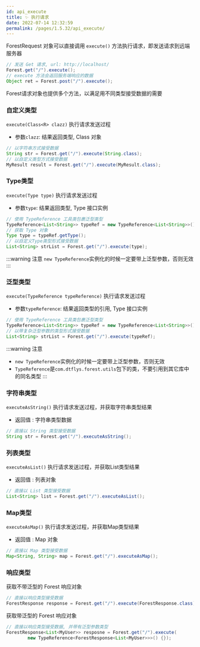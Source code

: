 ```yaml
---
id: api_execute
title: ✨ 执行请求
date: 2022-07-14 12:32:59
permalink: /pages/1.5.32/api_execute/
---
```


ForestRequest 对象可以直接调用 `execute()` 方法执行请求，即发送请求到远端服务器

```java
// 发送 Get 请求, url: http://localhost/
Forest.get("/").execute();
// execute 方法会返回服务端响应的数据
Object ret = Forest.post("/").execute();
```

Forest请求对象也提供多个方法，以满足用不同类型接受数据的需要

### 自定义类型

`execute(Class<R> clazz)` 执行请求发送过程
- 参数`clazz`:  结果返回类型, Class 对象

```java
// 以字符串方式接受数据
String str = Forest.get("/").execute(String.class);
// 以自定义类型方式接受数据
MyResult result = Forest.get("/").execute(MyResult.class);
```

### Type类型

`execute(Type type)` 执行请求发送过程
- 参数`type`:  结果返回类型, Type 接口实例

```java
// 使用 TypeReference 工具类包裹泛型类型
TypeReference<List<String>> typeRef = new TypeReference<List<String>>() {};
// 获取 Type 对象
Type type = typeRef.getType();
// 以自定义Type类型形式接受数据
List<String> strList = Forest.get("/").execute(type);
```

:::warning 注意
`new TypeReference`实例化的时候一定要带上泛型参数，否则无效
:::


### 泛型类型

`execute(TypeReference typeReference)` 执行请求发送过程
- 参数`typeReference`:  结果返回类型的引用, Type 接口实例

```java
// 使用 TypeReference 工具类包裹泛型类型
TypeReference<List<String>> typeRef = new TypeReference<List<String>>() {};
// 以带复杂泛型参数的类型形式接受数据
List<String> strList = Forest.get("/").execute(typeRef);
```

:::warning 注意
- `new TypeReference`实例化的时候一定要带上泛型参数，否则无效
- `TypeReference`是`com.dtflys.forest.utils`包下的类，不要引用到其它库中的同名类型
  :::


### 字符串类型

`executeAsString()` 执行请求发送过程，并获取字符串类型结果
- 返回值 : 字符串类型数据

```java
// 直接以 String 类型接受数据
String str = Forest.get("/").executeAsString();
```

### 列表类型

`executeAsList()` 执行请求发送过程，并获取List类型结果
- 返回值 : 列表对象

```java
// 直接以 List 类型接受数据
List<String> list = Forest.get("/").executeAsList();
```

### Map类型

`executeAsMap()` 执行请求发送过程，并获取Map类型结果
- 返回值 : Map 对象

```java
// 直接以 Map 类型接受数据
Map<String, String> map = Forest.get("/").executeAsMap();
```

### 响应类型

获取不带泛型的 Forest 响应对象

```java
// 直接以响应类型接受数据
ForestResponse response = Forest.get("/").execute(ForestResponse.class);
```

获取带泛型的 Forest 响应对象
       
```java
// 直接以响应类型接受数据, 并带有泛型参数类型
ForestResponse<List<MyUser>> resposne = Forest.get("/").execute(
        new TypeReference<ForestResponse<List<MyUser>>>() {});
```
